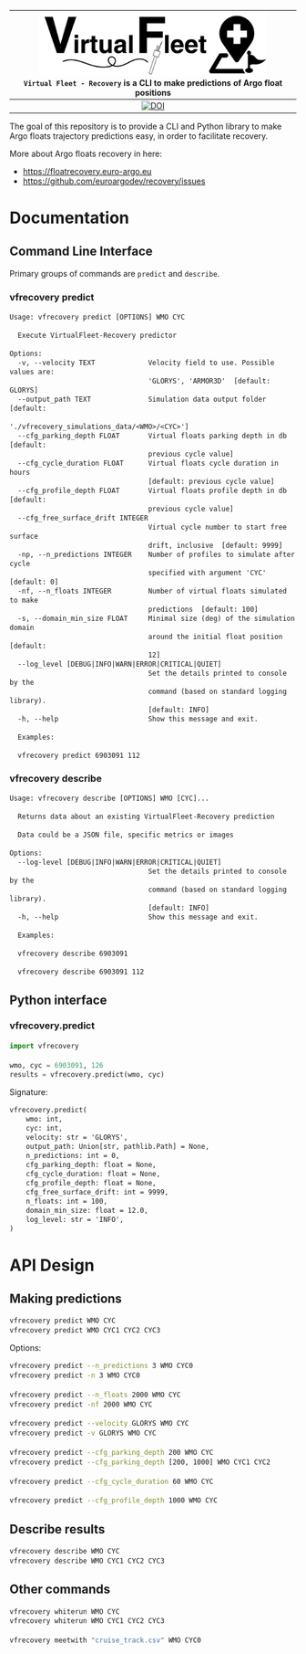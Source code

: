 |<img src="https://raw.githubusercontent.com/euroargodev/VirtualFleet_recovery/master/docs/img/logo-virtual-fleet-recovery.png" alt="VirtualFleet-Recovery logo" width="400"><br>``Virtual Fleet - Recovery`` is a CLI to make predictions of Argo float positions|
|:---------------------------------------------------------------------------------------------------------------------------------------------------------------------------------------------------------------------------------------------------------------:|
|                                                                                 [![DOI](https://zenodo.org/badge/543618989.svg)](https://zenodo.org/badge/latestdoi/543618989)                                                                                  |

The goal of this repository is to provide a CLI and Python library to make Argo floats trajectory predictions easy, in order to facilitate recovery.  

More about Argo floats recovery in here: 
- https://floatrecovery.euro-argo.eu  
- https://github.com/euroargodev/recovery/issues


# Documentation

## Command Line Interface

Primary groups of commands are ``predict`` and ``describe``.

### vfrecovery predict
```
Usage: vfrecovery predict [OPTIONS] WMO CYC

  Execute VirtualFleet-Recovery predictor

Options:
  -v, --velocity TEXT             Velocity field to use. Possible values are:
                                  'GLORYS', 'ARMOR3D'  [default: GLORYS]
  --output_path TEXT              Simulation data output folder [default:
                                  './vfrecovery_simulations_data/<WMO>/<CYC>']
  --cfg_parking_depth FLOAT       Virtual floats parking depth in db [default:
                                  previous cycle value]
  --cfg_cycle_duration FLOAT      Virtual floats cycle duration in hours
                                  [default: previous cycle value]
  --cfg_profile_depth FLOAT       Virtual floats profile depth in db [default:
                                  previous cycle value]
  --cfg_free_surface_drift INTEGER
                                  Virtual cycle number to start free surface
                                  drift, inclusive  [default: 9999]
  -np, --n_predictions INTEGER    Number of profiles to simulate after cycle
                                  specified with argument 'CYC'  [default: 0]
  -nf, --n_floats INTEGER         Number of virtual floats simulated to make
                                  predictions  [default: 100]
  -s, --domain_min_size FLOAT     Minimal size (deg) of the simulation domain
                                  around the initial float position  [default:
                                  12]
  --log_level [DEBUG|INFO|WARN|ERROR|CRITICAL|QUIET]
                                  Set the details printed to console by the
                                  command (based on standard logging library).
                                  [default: INFO]
  -h, --help                      Show this message and exit.

  Examples:

  vfrecovery predict 6903091 112
 ```

### vfrecovery describe

```
Usage: vfrecovery describe [OPTIONS] WMO [CYC]...

  Returns data about an existing VirtualFleet-Recovery prediction

  Data could be a JSON file, specific metrics or images

Options:
  --log-level [DEBUG|INFO|WARN|ERROR|CRITICAL|QUIET]
                                  Set the details printed to console by the
                                  command (based on standard logging library).
                                  [default: INFO]
  -h, --help                      Show this message and exit.

  Examples:

  vfrecovery describe 6903091

  vfrecovery describe 6903091 112
 ```

## Python interface


### vfrecovery.predict

```python
import vfrecovery

wmo, cyc = 6903091, 126
results = vfrecovery.predict(wmo, cyc)
```

Signature:
```
vfrecovery.predict(
    wmo: int,
    cyc: int,
    velocity: str = 'GLORYS',
    output_path: Union[str, pathlib.Path] = None,
    n_predictions: int = 0,
    cfg_parking_depth: float = None,
    cfg_cycle_duration: float = None,
    cfg_profile_depth: float = None,
    cfg_free_surface_drift: int = 9999,
    n_floats: int = 100,
    domain_min_size: float = 12.0,
    log_level: str = 'INFO',
)
```



# API Design

## Making predictions

```bash
vfrecovery predict WMO CYC
vfrecovery predict WMO CYC1 CYC2 CYC3
```

Options:
```bash
vfrecovery predict --n_predictions 3 WMO CYC0
vfrecovery predict -n 3 WMO CYC0

vfrecovery predict --n_floats 2000 WMO CYC
vfrecovery predict -nf 2000 WMO CYC

vfrecovery predict --velocity GLORYS WMO CYC
vfrecovery predict -v GLORYS WMO CYC

vfrecovery predict --cfg_parking_depth 200 WMO CYC
vfrecovery predict --cfg_parking_depth [200, 1000] WMO CYC1 CYC2

vfrecovery predict --cfg_cycle_duration 60 WMO CYC

vfrecovery predict --cfg_profile_depth 1000 WMO CYC
```
 
## Describe results

```bash
vfrecovery describe WMO CYC
vfrecovery describe WMO CYC1 CYC2 CYC3
```

## Other commands

```bash
vfrecovery whiterun WMO CYC
vfrecovery whiterun WMO CYC1 CYC2 CYC3

vfrecovery meetwith "cruise_track.csv" WMO CYC0
```
